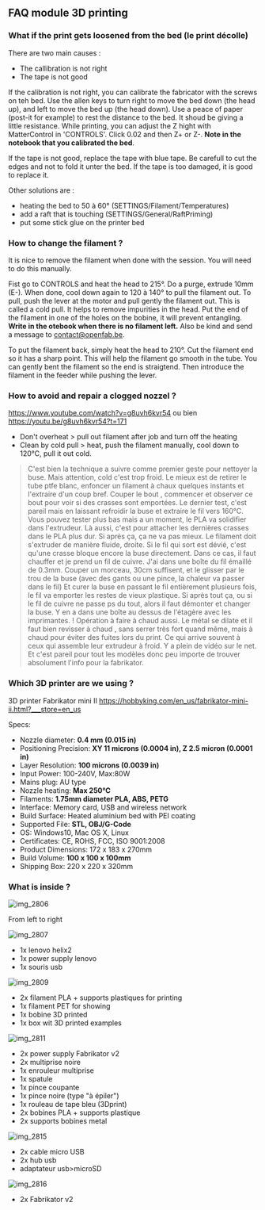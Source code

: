 ## FAQ module 3D printing
### What if the print gets loosened from the bed (le print décolle)
There are two main causes :
- The callibration is not right
- The tape is not good

If the calibration is not right, you can calibrate the fabricator with the screws on teh bed. Use the allen keys to turn right to move the bed down (the head up), and left to move the bed up (the head down). Use a peace of paper (post-it for example) to rest the distance to the bed. It shoud be giving a little resistance. While printing, you can adjust the Z hight with MatterControl in 'CONTROLS'. Click 0.02 and then Z+ or Z-.
**Note in the notebook that you calibrated the bed**.

If the tape is not good, replace the tape with blue tape. Be carefull to cut the edges and not to fold it unter the bed. If the tape is too damaged, it is good to replace it.

Other solutions are :
- heating the bed to 50 à 60° (SETTINGS/Filament/Temperatures)
- add a raft that is touching (SETTINGS/General/RaftPriming)
- put some stick glue on the printer bed


### How to change the filament ?
It is nice to remove the filament when done with the session. You will need to do this manually.

Fist go to CONTROLS and heat the head to 215°. Do a purge, extrude 10mm (E-). When done, cool down again to 120 à 140° to pull the filament out. To pull, push the lever at the motor and pull gently the filament out. This is called a cold pull. It helps to remove impurities in the head. Put the end of the filament in one of the holes on the bobine, it will prevent entangling. **Write in the otebook when there is no filament left.** Also be kind and send a message to contact@openfab.be.

To put the filament back, simply heat the head to 210°. Cut the filament end so it has a sharp point. This will help the filament go smooth in the tube. You can gently bent the filament so the end is straigtend. Then introduce the filament in the feeder while pushing the lever.


### How to avoid and repair a clogged nozzel ?
https://www.youtube.com/watch?v=g8uvh6kvr54
ou bien https://youtu.be/g8uvh6kvr54?t=171 
- Don't overheat > pull out filament after job and turn off the heating
- Clean by cold pull > heat, push the filament manually, cool down to 120°C, pull it out cold.

> C'est bien la technique a suivre comme premier geste pour nettoyer la buse. 
Mais attention, cold c'est trop froid. Le mieux est de retirer le tube ptfe blanc, enfoncer un filament à chaux quelques instants et l'extraire d'un coup bref. 
Couper le bout , commencer et observer ce bout pour voir si des crasses sont emportées. 
Le dernier test, c'est pareil mais en laissant refroidir la buse et extraire le fil vers 160°C. Vous pouvez tester plus bas mais a un moment, le PLA va solidifier dans l'extrudeur.
Là aussi, c'est pour attacher les dernières crasses dans le PLA plus dur. 
Si après ça, ça ne va pas mieux. Le filament doit s'extruder de manière fluide, droite. Si le fil qui sort est dévié, c'est qu'une crasse bloque encore la buse directement. 
Dans ce cas, il faut chauffer et je prend un fil de cuivre. J'ai dans une boîte du fil émaillé de 0.3mm. 
Couper un morceau, 30cm suffisent, et le glisser par le trou de la buse (avec des gants ou une pince, la chaleur va passer dans le fil)
Et curer la buse en passant le fil entièrement plusieurs fois, le fil va emporter les restes de vieux plastique. 
Si après tout ça, ou si le fil de cuivre ne passe ps du tout, alors il faut démonter et changer la buse. Y en a dans une boîte au dessus de l'étagère avec les imprimantes. 
! Opération à faire à chaud aussi. Le métal se dilate et il faut bien revisser à chaud , sans serrer très fort quand même, mais à chaud pour éviter des fuites lors du print. Ce qui arrive souvent à ceux qui assemble leur extrudeur à froid.
Y a plein de vidéo sur le net. Et c'est pareil pour tout les modèles donc peu importe de trouver absolument l'info pour la fabrikator.


### Which 3D printer are we using ? 
3D printer Fabrikator mini II
https://hobbyking.com/en_us/fabrikator-mini-ii.html?___store=en_us

Specs:
- Nozzle diameter: **0.4 mm (0.015 in)**
- Positioning Precision: **XY 11 microns (0.0004 in), Z 2.5 micron (0.0001 in)**
- Layer Resolution: **100 microns (0.0039 in)**
- Input Power: 100-240V, Max:80W
- Mains plug: AU type
- Nozzle heating: **Max 250℃**
- Filaments: **1.75mm diameter PLA, ABS, PETG**
- Interface: Memory card, USB and wireless network
- Build Surface: Heated aluminium bed with PEI coating
- Supported File: **STL, OBJ/G-Code**
- OS: Windows10, Mac OS X, Linux
- Certificates: CE, ROHS, FCC, ISO 9001:2008
- Product Dimensions: 172 x 183 x 270mm
- Build Volume: **100 x 100 x 100mm**
- Shipping Box: 220 x 220 x 320mm


### What is inside ?

![img_2806](https://user-images.githubusercontent.com/31619215/45151750-72f7f700-b1cf-11e8-9a79-19c86d2d4900.jpg)

From left to right

![img_2807](https://user-images.githubusercontent.com/31619215/45151769-830fd680-b1cf-11e8-8c91-0bc05be66e1b.jpg)

- 1x lenovo helix2
- 1x power supply lenovo
- 1x souris usb

![img_2809](https://user-images.githubusercontent.com/31619215/45151906-dd109c00-b1cf-11e8-85aa-008524d95aac.jpg)

- 2x filament PLA + supports plastiques for printing
- 1x filament PET for showing
- 1x bobine 3D printed
- 1x box wit 3D printed examples

![img_2811](https://user-images.githubusercontent.com/31619215/45152153-7d66c080-b1d0-11e8-9950-0bd3130f3cf6.jpg)

- 2x power supply Fabrikator v2
- 2x multiprise noire
- 1x enrouleur multiprise
- 1x spatule
- 1x pince coupante
- 1x pince noire (type "à épiler")
- 1x rouleau de tape bleu (3Dprint)
- 2x bobines PLA + supports plastique
- 2x supports bobines metal

![img_2815](https://user-images.githubusercontent.com/31619215/45152223-b6069a00-b1d0-11e8-8eb6-139242820e21.jpg)

- 2x cable micro USB
- 2x hub usb
- adaptateur usb>microSD

![img_2816](https://user-images.githubusercontent.com/31619215/45152302-e77f6580-b1d0-11e8-8bd8-d72bcdf7846f.jpg)

- 2x Fabrikator v2

